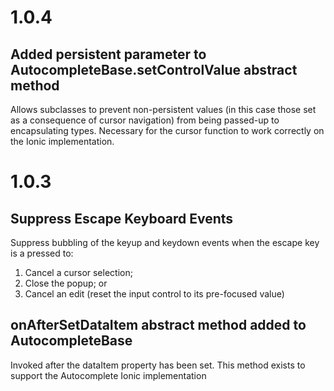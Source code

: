 # 1.0.4
## Added persistent parameter to AutocompleteBase.setControlValue abstract method
Allows subclasses to prevent non-persistent values (in this case those set as a consequence of cursor navigation) from being passed-up to encapsulating types.
Necessary for the cursor function to work correctly on the Ionic implementation.
# 1.0.3
## Suppress Escape Keyboard Events
Suppress bubbling of the keyup and keydown events when the escape key is a pressed to:
1. Cancel a cursor selection;
2. Close the popup; or
3. Cancel an edit (reset the input control to its pre-focused value)

## onAfterSetDataItem abstract method added to AutocompleteBase
Invoked after the dataItem property has been set.
This method exists to support the Autocomplete Ionic implementation